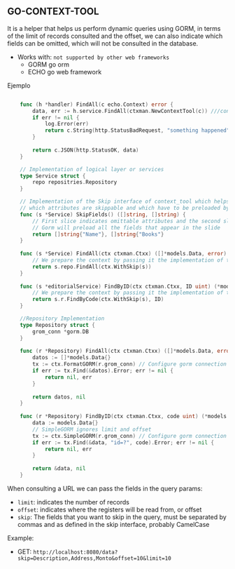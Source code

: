 ## GO-CONTEXT-TOOL
It is a helper that helps us perform dynamic queries using GORM, in terms of the limit of records consulted and the offset, we can also indicate which fields can be omitted, which will not be consulted in the database.

* Works with: `not supported by other web frameworks`
    * GORM go orm
    * ECHO go web framework

Ejemplo
```go

    func (h *handler) FindAll(c echo.Context) error {
        data, err := h.service.FindAll(ctxman.NewContextTool(c)) ///context-tool prepare and retrieve parameters in the context
        if err != nil {
            log.Error(err)
            return c.String(http.StatusBadRequest, "something happened")
        }
		
        return c.JSON(http.StatusOK, data)
    }

    // Implementation of logical layer or services
    type Service struct {
	    repo repositries.Repository
    }   

    // Implementation of the Skip interface of context_tool which helps to indicate 
	// which attributes are skippable and which have to be preloaded by GORM
    func (s *Service) SkipFields() ([]string, []string) { 
        // First slice indicates omittable attributes and the second slice pre-loaded ones
        // Gorm will preload all the fields that appear in the slide       
	    return []string{"Name"}, []string{"Books"}
    }
	
    func (s *Service) FindAll(ctx ctxman.Ctxx) ([]*models.Data, error) {
        // We prepare the context by passing it the implementation of the Skip interface
        return s.repo.FindAll(ctx.WithSkip(s))
    }
	
    func (s *editorialService) FindByID(ctx ctxman.Ctxx, ID uint) (*models.Data, error) {
        // We prepare the context by passing it the implementation of the Skip interface
	    return s.r.FindByCode(ctx.WithSkip(s), ID)
    }

    //Repository Implementation
    type Repository struct {
	    grom_conn *gorm.DB
    }
	
    func (r *Repository) FindAll(ctx ctxman.Ctxx) ([]*models.Data, error) {
        datos := []*models.Data{}
        tx := ctx.FormatGORM(r.grom_conn) // Configure gorm connection
        if err := tx.Find(&datos).Error; err != nil {
            return nil, err
        }
		
        return datos, nil
    }
	
    func (r *Repository) FindByID(ctx ctxman.Ctxx, code uint) (*models.Data, error) {
        data := models.Data{}
        // SimpleGORM ignores limit and offset
        tx := ctx.SimpleGORM(r.grom_conn) // Configure gorm connection
        if err := tx.Find(&data, "id=?", code).Error; err != nil {
            return nil, err
        }
		
        return &data, nil
    }
```
When consulting a URL we can pass the fields in the query params:
- `limit`: indicates the number of records
- `offset`: indicates where the registers will be read from, or offset
- `skip`:  The fields that you want to skip in the query, must be separated by commas and as defined in the skip interface, probably CamelCase

Example:
- GET: `http://localhost:8080/data?skip=Description,Address,Monto&offset=10&limit=10`